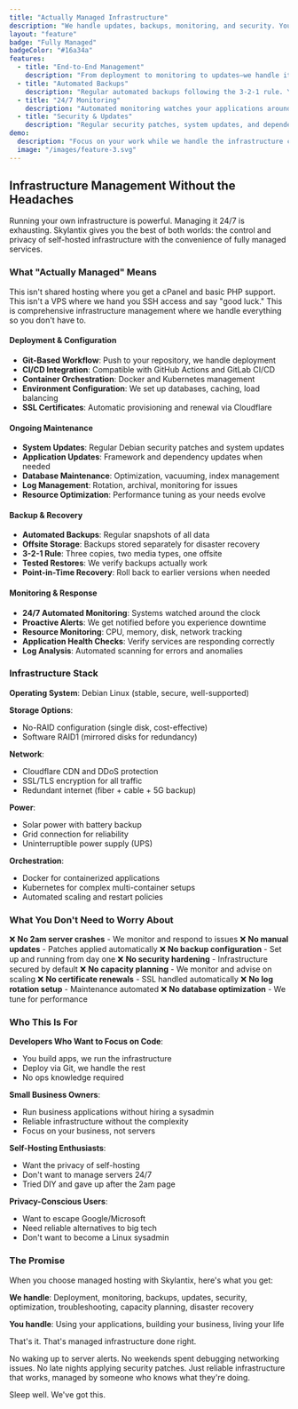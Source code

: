 ```yaml
---
title: "Actually Managed Infrastructure"
description: "We handle updates, backups, monitoring, and security. You just use your apps. No DevOps degree required."
layout: "feature"
badge: "Fully Managed"
badgeColor: "#16a34a"
features:
  - title: "End-to-End Management"
    description: "From deployment to monitoring to updates—we handle it all. You don't need to be a sysadmin to run reliable infrastructure."
  - title: "Automated Backups"
    description: "Regular automated backups following the 3-2-1 rule. Your data is protected without you thinking about it. Offsite storage for disaster recovery."
  - title: "24/7 Monitoring"
    description: "Automated monitoring watches your applications around the clock. We get alerts before you notice problems. Proactive issue resolution."
  - title: "Security & Updates"
    description: "Regular security patches, system updates, and dependency management. Your infrastructure stays current and secure without manual intervention."
demo:
  description: "Focus on your work while we handle the infrastructure complexity."
  image: "/images/feature-3.svg"
---
```


## Infrastructure Management Without the Headaches

Running your own infrastructure is powerful. Managing it 24/7 is exhausting. Skylantix gives you the best of both worlds: the control and privacy of self-hosted infrastructure with the convenience of fully managed services.

### What "Actually Managed" Means

This isn't shared hosting where you get a cPanel and basic PHP support. This isn't a VPS where we hand you SSH access and say "good luck." This is comprehensive infrastructure management where we handle everything so you don't have to.

#### Deployment & Configuration
- **Git-Based Workflow**: Push to your repository, we handle deployment
- **CI/CD Integration**: Compatible with GitHub Actions and GitLab CI/CD
- **Container Orchestration**: Docker and Kubernetes management
- **Environment Configuration**: We set up databases, caching, load balancing
- **SSL Certificates**: Automatic provisioning and renewal via Cloudflare

#### Ongoing Maintenance
- **System Updates**: Regular Debian security patches and system updates
- **Application Updates**: Framework and dependency updates when needed
- **Database Maintenance**: Optimization, vacuuming, index management
- **Log Management**: Rotation, archival, monitoring for issues
- **Resource Optimization**: Performance tuning as your needs evolve

#### Backup & Recovery
- **Automated Backups**: Regular snapshots of all data
- **Offsite Storage**: Backups stored separately for disaster recovery
- **3-2-1 Rule**: Three copies, two media types, one offsite
- **Tested Restores**: We verify backups actually work
- **Point-in-Time Recovery**: Roll back to earlier versions when needed

#### Monitoring & Response
- **24/7 Automated Monitoring**: Systems watched around the clock
- **Proactive Alerts**: We get notified before you experience downtime
- **Resource Monitoring**: CPU, memory, disk, network tracking
- **Application Health Checks**: Verify services are responding correctly
- **Log Analysis**: Automated scanning for errors and anomalies

### Infrastructure Stack

**Operating System**: Debian Linux (stable, secure, well-supported)

**Storage Options**:
- No-RAID configuration (single disk, cost-effective)
- Software RAID1 (mirrored disks for redundancy)

**Network**:
- Cloudflare CDN and DDoS protection
- SSL/TLS encryption for all traffic
- Redundant internet (fiber + cable + 5G backup)

**Power**:
- Solar power with battery backup
- Grid connection for reliability
- Uninterruptible power supply (UPS)

**Orchestration**:
- Docker for containerized applications
- Kubernetes for complex multi-container setups
- Automated scaling and restart policies

### What You Don't Need to Worry About

❌ **No 2am server crashes** - We monitor and respond to issues
❌ **No manual updates** - Patches applied automatically
❌ **No backup configuration** - Set up and running from day one
❌ **No security hardening** - Infrastructure secured by default
❌ **No capacity planning** - We monitor and advise on scaling
❌ **No certificate renewals** - SSL handled automatically
❌ **No log rotation setup** - Maintenance automated
❌ **No database optimization** - We tune for performance

### Who This Is For

**Developers Who Want to Focus on Code**:
- You build apps, we run the infrastructure
- Deploy via Git, we handle the rest
- No ops knowledge required

**Small Business Owners**:
- Run business applications without hiring a sysadmin
- Reliable infrastructure without the complexity
- Focus on your business, not servers

**Self-Hosting Enthusiasts**:
- Want the privacy of self-hosting
- Don't want to manage servers 24/7
- Tried DIY and gave up after the 2am page

**Privacy-Conscious Users**:
- Want to escape Google/Microsoft
- Need reliable alternatives to big tech
- Don't want to become a Linux sysadmin

### The Promise

When you choose managed hosting with Skylantix, here's what you get:

**We handle**: Deployment, monitoring, backups, updates, security, optimization, troubleshooting, capacity planning, disaster recovery

**You handle**: Using your applications, building your business, living your life

That's it. That's managed infrastructure done right.

No waking up to server alerts. No weekends spent debugging networking issues. No late nights applying security patches. Just reliable infrastructure that works, managed by someone who knows what they're doing.

Sleep well. We've got this.

